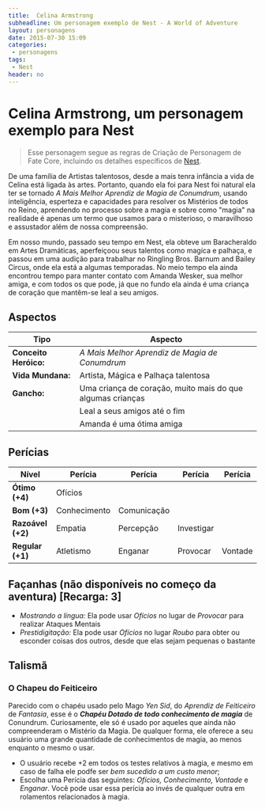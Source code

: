 ```yaml
---
title:  Celina Armstrong
subheadline: Um personagem exemplo de Nest - A World of Adventure
layout: personagens
date: 2015-07-30 15:09
categories:
 - personagens
tags:
 - Nest
header: no
---
```


# Celina Armstrong, um personagem exemplo para Nest

>  Esse personagem segue as regras de Criação de Personagem de Fate Core, incluindo os detalhes específicos de [Nest][1].

De uma família de Artistas talentosos, desde a mais tenra infância a vida de Celina está ligada às artes. Portanto, quando ela foi para Nest foi natural ela ter se tornado _A Mais Melhor Aprendiz de Magia de Conumdrum_, usando inteligência, esperteza e capacidades para resolver os Mistérios de todos no Reino, aprendendo no processo sobre a magia e sobre como "magia" na realidade é apenas um termo que usamos para o misterioso, o maravilhoso e assustador além de nossa compreensão.

Em nosso mundo, passado seu tempo em Nest, ela obteve um Baracheraldo em Artes Dramáticas, aperfeiçoou seus talentos como magíca e palhaça, e passou em uma audição para trabalhar no Ringling Bros. Barnum and Bailey Circus, onde ela está a algumas temporadas. No meio tempo ela ainda encontrou tempo para manter contato com Amanda Wesker, sua melhor amiga, e com todos os que pode, já que no fundo ela ainda é uma criança de coração que mantêm-se leal a seu amigos.

## Aspectos

| Tipo                  | Aspecto                                                    |
|-----------------------|------------------------------------------------------------|
| **Conceito Heróico:** | _A Mais Melhor Aprendiz de Magia de Conumdrum_             |
| **Vida Mundana:**     | Artista, Mágica e Palhaça talentosa                        |
| **Gancho:**           | Uma criança de coração, muito mais do que algumas crianças |
|                       | Leal a seus amigos até o fim                               |
|                       | Amanda é uma ótima amiga                                   |

## Perícias

| Nível             | Perícia      | Perícia     | Perícia      | Perícia | 
|-------------------|--------------|-------------|--------------|---------|
| **Ótimo (+4)**    | Ofícios      |             |              |         |
| **Bom (+3)**      | Conhecimento | Comunicação |              |         |
| **Razoável (+2)** | Empatia      | Percepção   | Investigar   |         |
| **Regular (+1)**  | Atletismo    | Enganar     | Provocar     | Vontade |


## Façanhas (não disponíveis no começo da aventura) [Recarga: 3]

+ _Mostrando a língua:_ Ela pode usar _Ofícios_ no lugar de _Provocar_ para realizar Ataques Mentais
+ _Prestidigitação:_ Ela pode usar _Ofícios_ no lugar _Roubo_ para obter ou esconder coisas dos outros, desde que elas sejam pequenas o bastante

## Talismã

### O Chapeu do Feiticeiro

Parecido com o chapéu usado pelo Mago _Yen Sid_, do _Aprendiz de Feiticeiro_ de _Fantasia_, esse é o **_Chapéu Dotado de todo conhecimento de magia_** de Conundrum. Curiosamente, ele só é usado por aqueles que ainda não compreenderam o Mistério da Magia. De qualquer forma, ele oferece a seu usuário uma grande quantidade de conhecimentos de magia, ao menos enquanto o mesmo o usar.

+  O usuário recebe +2 em todos os testes relativos à magia, e mesmo em caso de falha ele podfe ser _bem sucedido a um custo menor_;
+  Escolha uma Perícia das seguintes: _Ofícios, Conhecimento, Vontade_ e _Enganar_. Você pode usar essa perícia ao invés de qualquer outra em rolamentos relacionados à magia.

[1]: http://www.drivethrurpg.com/product/153980/Nest--A-World-of-Adventure-for-Fate-Core

